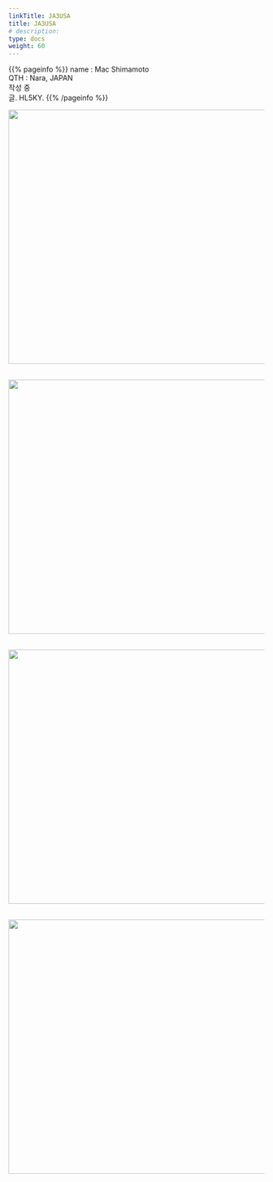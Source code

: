 ```yaml
---
linkTitle: JA3USA
title: JA3USA
# description: 
type: docs
weight: 60
---
```

{{% pageinfo %}}
name : Mac Shimamoto<br>
QTH   : Nara, JAPAN<br>
작성 중<br>
글. HL5KY.
{{% /pageinfo %}}

<img src="/friendship/img/ja3usa_01.jpg" style="width:600px;height:500"><br><br>

<img src="/friendship/img/ja3usa_02.jpg" style="width:600px;height:500"><br><br>

<img src="/friendship/img/ja3usa_03.jpg" style="width:600px;height:500"><br><br>

<!--<img src="/friendship/img/ja3usa_04.jpg" style="width:600px;height:500"><br><br>-->

<img src="/friendship/img/ja3usa_05.jpg" style="width:600px;height:500"><br><br>



